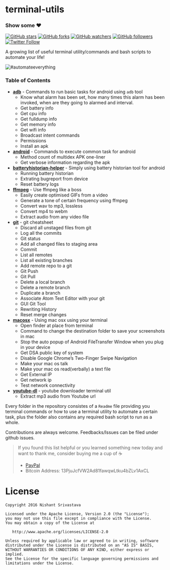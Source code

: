 # terminal-utils

### Show some :heart:
[![GitHub stars](https://img.shields.io/github/stars/nisrulz/terminal-utils.svg?style=social&label=Star)](https://github.com/nisrulz/terminal-utils) [![GitHub forks](https://img.shields.io/github/forks/nisrulz/terminal-utils.svg?style=social&label=Fork)](https://github.com/nisrulz/terminal-utils/fork) [![GitHub watchers](https://img.shields.io/github/watchers/nisrulz/terminal-utils.svg?style=social&label=Watch)](https://github.com/nisrulz/terminal-utils) [![GitHub followers](https://img.shields.io/github/followers/nisrulz.svg?style=social&label=Follow)](https://github.com/nisrulz/terminal-utils)  
[![Twitter Follow](https://img.shields.io/twitter/follow/nisrulz.svg?style=social)](https://twitter.com/nisrulz) 

A growing list of useful terminal utility/commands and bash scripts to automate your life!

![#automateeverything](img_meme1.png)

### Table of Contents

+ [**adb**](/adb/) - Commands to run basic tasks for android using `adb` tool
	+ Know what alarm has been set, how many times this alarm has been invoked, when are they going to alarmed and interval.
	+ Get battery info
	+ Get cpu info
	+ Get fulldump info
	+ Get memory info
	+ Get wifi info
	+ Broadcast intent commands
	+ Permissions
	+ Install an apk
+ [**android**](/adb/) - Commands to execute common task for android
	+ Method count of multidex APK one-liner
	+ Get verbose information regarding the apk
+ [**batteryhistorian-helper**](/batteryhistorian-helper/) - Simply using battery historian tool for android
	+ Running battery historian
	+ Extrating bugreport from device
	+ Reset battery logs
+ [**ffmpeg**](/ffmpeg/) - Use ffmpeg like a boss
	+ Easily create optimised GIFs from a video
	+ Generate a tone of certain frequency using ffmpeg
	+ Convert wav to mp3, lossless
	+ Convert mp4 to webm
	+ Extract audio from any video file
+ [**git**](/git/) - git cheatsheet
	+ Discard all unstaged files from git
	+ Log all the commits
	+ Git status
	+ Add all changed files to staging area
	+ Commit
	+ List all remotes
	+ List all existing branches
	+ Add remote repo to a git
	+ Git Push
	+ Git Pull
	+ Delete a local branch
	+ Delete a remote branch
	+ Duplicate a branch
	+ Associate Atom Text Editor with your git
	+ GUI Git Tool
	+ Rewriting History
	+ Reset merge changes
+ [**macosx**](/macosx/) - Using mac osx using your terminal
	+ Open finder at place from terminal
	+ Command to change the destination folder to save your screenshots in mac
	+ Stop the auto popup of Android FileTransfer Window when you plug in your device
	+ Get DSA public key of system
	+ Disable Google Chrome’s Two-Finger Swipe Navigation
	+ Make your mac os talk
	+ Make your mac os read(verbally) a text file
	+ Get External IP
	+ Get network ip
	+ Test network connectivity
+ [**youtube-dl**](/youtube-dl/) - youtube downloader terminal util 
	+ Extract mp3 audio from Youtube url


Every folder in the repository consistes of a `Readme` file providing you terminal commands or how to use a terminal utility to automate a certain task, plus the folder also contains any required bash script to run as a whole.

Contributions are always welcome.
Feedbacks/Issues can be filed under github issues.


> If you found this list helpful or you learned something new today and want to thank me, consider buying me a cup of :coffee:
>  + [PayPal](https://www.paypal.me/nisrulz/5)
>  + Bitcoin Address: 13PjuJcfVW2Ad81fawqwLtku4bZLv1AxCL

License
=======

    Copyright 2016 Nishant Srivastava

    Licensed under the Apache License, Version 2.0 (the "License");
    you may not use this file except in compliance with the License.
    You may obtain a copy of the License at

       http://www.apache.org/licenses/LICENSE-2.0

    Unless required by applicable law or agreed to in writing, software
    distributed under the License is distributed on an "AS IS" BASIS,
    WITHOUT WARRANTIES OR CONDITIONS OF ANY KIND, either express or implied.
    See the License for the specific language governing permissions and
    limitations under the License.

